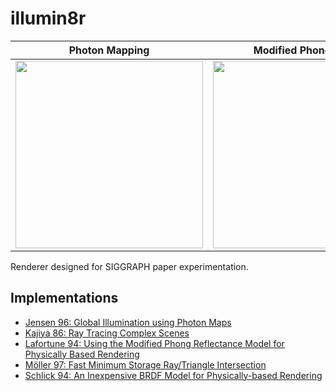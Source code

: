 # illumin8r

| Photon Mapping | Modified Phong BRDF |
| --- | --- |
| <img src="https://wilimitis.github.io/assets/img/2019-01-16-project-3.png" width="300"/> | <img src="https://wilimitis.github.io/assets/img/2019-01-27-project-1.png" width="300"/> |

Renderer designed for SIGGRAPH paper experimentation.

## Implementations
- [Jensen 96: Global Illumination using Photon Maps](http://graphics.ucsd.edu/~henrik/papers/photon_map/global_illumination_using_photon_maps_egwr96.pdf)
- [Kajiya 86: Ray Tracing Complex Scenes](https://cumincad.architexturez.net/system/files/pdf/67d2.content.pdf)
- [Lafortune 94: Using the Modified Phong Reflectance Model for Physically Based Rendering](http://graphics.cs.kuleuven.be/publications/Phong/)
- [Möller 97: Fast Minimum Storage Ray/Triangle
Intersection](http://webserver2.tecgraf.puc-rio.br/~mgattass/cg/trbRR/Fast%20MinimumStorage%20RayTriangle%20Intersection.pdf)
- [Schlick 94: An Inexpensive BRDF Model for Physically-based Rendering](http://www.cs.virginia.edu/~jdl/bib/appearance/analytic%20models/schlick94b.pdf)
